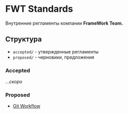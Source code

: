 # FWT Standards

Внутренние регламенты компании **FrameWork Team.**

## Структура
* `accepted/` - утвержденные регламенты
* `proposed/` - черновики, предложения

### Accepted
_...скоро_

### Proposed
* [Git Workflow](proposed/git-workflow.md)
